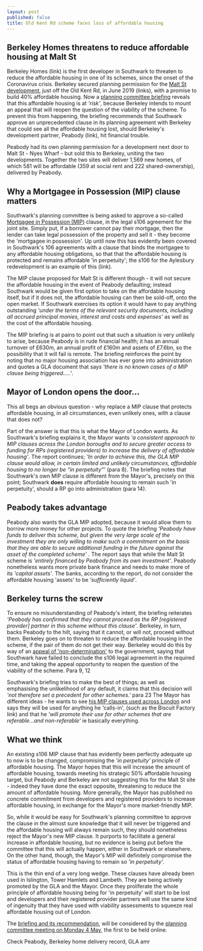```yaml
---
layout: post
published: false
title: Old Kent Rd scheme faces loss of affordable housing
---
```

## Berkeley Homes threatens to reduce affordable housing at Malt St

Berkeley Homes (link) is the first developer in Southwark to threaten to reduce the affordable housing in one of its schemes, since the onset of the Coronavirus crisis.  Berkeley secured planning permission for the [Malt St development](https://planning.southwark.gov.uk/online-applications-old/simpleSearchResults.do?action=firstPage), just off the Old Kent Rd, in June 2019 (links), with a promise to build 40% affordable housing.  Now a [planning committee briefing](http://moderngov.southwark.gov.uk/documents/s88488/Report%20Mortgagee%20in%20possession%20S106%20clause-%20Malt%20Street%20redevelopment.pdf) reveals that this affordable housing is at _'risk'_, because Berkeley intends to mount an appeal that will reopen the question of the viability of the scheme.  To prevent this from happening, the briefing recommends that Southwark approve an unprecedented clause in its planning agreement with Berkeley that could see all the affordable housing lost, should Berkeley's development partner, Peabody (link), hit financial trouble.

Peabody had its own planning permission for a development next door to Malt St - Nyes Wharf - but sold this to Berkeley, uniting the two developments.  Together the two sites will deliver 1,569 new homes, of which 581 will be affordable (359 at social rent and 222 shared-ownership), delivered by Peabody.

## Why a Mortgagee in Possession (MIP) clause matters

Southwark's planning committee is being asked to approve a so-called [Mortgagee in Possession (MIP)](https://www.oxfordreference.com/view/10.1093/oi/authority.20110803100211114) clause, in the legal s106 agreement for the joint site.  Simply put, if a borrower cannot pay their mortgage, then the lender can take legal possession of the property and sell it - they become the 'mortgagee in possession'.  Up until now this has evidently been covered in Southwark's 106 agreements with a clause that binds the mortgagee to any affordable housing obligations, so that that the affordable housing is protected and remains affordable 'in perpetuity'; the s106 for the Aylesbury redevelopment is an example of this (link).

The MIP clause proposed for Malt St is different though - it will not secure the affordable housing in the event of Peabody defaulting; instead Southwark would be given first option to take on the affordable housing itself, but if it does not, the affordable housing can then be sold-off, onto the open market.  If Southwark exercises its option it would have to pay anything outstanding _'under the terms of the relevant security documents, including all accrued principal monies, interest and costs and expenses'_ as well as the cost of the affordable housing. 

The MIP briefing is at pains to point out that such a situation is very unlikely to arise, because Peabody is in rude financial health; it has an annual turnover of £630m, an annual profit of £160m and assets of £7.6bn, so the possibility that it will fail is remote.  The briefing reinforces the point by noting that no major housing association has ever gone into administration and quotes a GLA document that says _'there is no known cases of a MIP clause being triggered.....'_.

## Mayor of London opens the door...

This all begs an obvious question - why replace a MIP clause that protects affordable housing, in all circumstances, even unlikely ones, with a clause that does not?  

Part of the answer is that this is what the Mayor of London wants.  As Southwark's briefing explains it, the Mayor wants  _'a consistent approach to MIP clauses across the London boroughs and to secure greater access to funding for RPs (registered providers) to increase the delivery of affordable housing'_.  The report continues; _'In order to achieve this, the GLA MIP clause would allow, in certain limited and unlikely circumstances, affordable housing to no longer be “in perpetuity”'_ (para 8).  The briefing notes that Southwark's own MIP clause is different from the Mayor's, precisely on this point; Southwark **does** require affordable housing to remain such 'in perpetuity', should a RP go into administration (para 14). 

## Peabody takes advantage

Peabody also wants the GLA MIP adopted, because it would allow them to borrow more money for other projects.  To quote the briefing _'Peabody have funds to deliver this scheme, but given the very large scale of the investment they are only willing to make such a commitment on the basis that they are able to secure additional funding in the future against the asset of the completed scheme'_ .  The report says that while the Malt St scheme is _'entirely financed by Peabody from its own investment'_.  Peabody nonetheless wants more private bank finance and needs to make more of its _'capital assets'_. The banks, according to the report, do not consider the affordable housing 'assets' to be _'sufficiently liquid'_.

## Berkeley turns the screw

To ensure no misunderstanding of Peabody's intent, the briefing reiterates _'Peabody has confirmed that they cannot proceed as the RP [registered provider] partner in this scheme without this clause'_. Berkeley, in turn, backs Peabody to the hilt, saying that it cannot, or will not, proceed without them. Berkeley goes on to threaten to reduce the affordable housing in the scheme, if the pair of them do not get their way.  Berkeley would do this by way of an [appeal of 'non-determination'](https://www.planningportal.co.uk/info/200232/planning_applications/58/the_decision-making_process/8) to the government, saying that Southwark have failed to conclude the s106 legal agreement in the required time, and taking the appeal opportunity to reopen the question of the viability of the scheme.    Para 9, 12

Southwark's briefing tries to make the best of things; as well as emphasising the unlikelihood of any default, it claims that this decision will _'not therefore set a precedent for other schemes.'_ para 23  The Mayor has different ideas - he wants to see [his MIP clauses used across London](https://www.housing.org.uk/globalassets/files/resource-files/gla_practice_note_mortgagee_in_possession_january_2019.pdf) and says they will be used for anything he 'calls-in', (such as the Biscuit Factory link) and that he _'will promote their use for other schemes that are referable...and non-referable'_ ie basically everything.

## What we think

An existing s106 MIP clause that has evidently been perfectly adequate up to now is to be changed, compromising the _'in perpetuity'_ principle of affordable housing.  The Mayor hopes that this will increase the amount of affordable housing, towards meeting his strategic 50% affordable housing target, but Peabody and Berkeley are not suggesting this for the Malt St site - indeed they have done the exact opposite, threatening to reduce the amount of affordable housing.  More generally, the Mayor has published no concrete commitment from developers and registered providers to increase affordable housing,  in exchange for the Mayor's more market-friendly MIP. 

So, while it would be easy for Southwark's planning committee to approve the clause in the almost sure knowledge that it will never be triggered and the affordable housing will always remain such, they should nonetheless reject the Mayor's new MIP clause. It purports to facilitate a general increase in affordable housing, but no evidence is being put before the committee that this will actually happen, either in Southwark or elsewhere.  On the other hand, though, the Mayor's MIP will definitely compromise the status of affordable housing having to remain so _'in perpetuity'_.

This is the thin end of a very long wedge.  These clauses have already been used in Islington, Tower Hamlets and Lambeth.  They are being actively promoted by the GLA and the Mayor.  Once they proliferate the whole principle of affordable housing being for 'in perpetuity' will start to be lost and developers and their registered provider partners will use the same kind of ingenuity that they have used with viability assessments to squeeze real affordable housing out of London.

The [briefing and its recommendation](http://moderngov.southwark.gov.uk/documents/s88488/Report%20Mortgagee%20in%20possession%20S106%20clause-%20Malt%20Street%20redevelopment.pdf), will be considered by the [planning committee meeting on Monday 4 May](http://moderngov.southwark.gov.uk/ieListDocuments.aspx?CId=119&MId=6643&Ver=4), the first to be held online.

Check Peabody, Berkeley home delivery record, GLA amr

